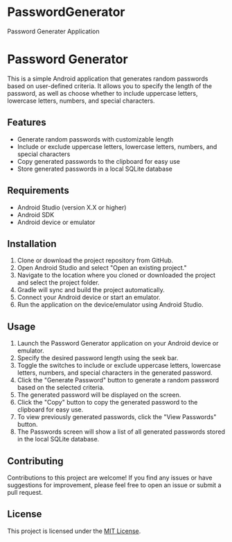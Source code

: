 # PasswordGenerator
Password Generater Application
# Password Generator

This is a simple Android application that generates random passwords based on user-defined criteria. It allows you to specify the length of the password, as well as choose whether to include uppercase letters, lowercase letters, numbers, and special characters.

## Features

- Generate random passwords with customizable length
- Include or exclude uppercase letters, lowercase letters, numbers, and special characters
- Copy generated passwords to the clipboard for easy use
- Store generated passwords in a local SQLite database

## Requirements

- Android Studio (version X.X or higher)
- Android SDK
- Android device or emulator

## Installation

1. Clone or download the project repository from GitHub.
2. Open Android Studio and select "Open an existing project."
3. Navigate to the location where you cloned or downloaded the project and select the project folder.
4. Gradle will sync and build the project automatically.
5. Connect your Android device or start an emulator.
6. Run the application on the device/emulator using Android Studio.

## Usage

1. Launch the Password Generator application on your Android device or emulator.
2. Specify the desired password length using the seek bar.
3. Toggle the switches to include or exclude uppercase letters, lowercase letters, numbers, and special characters in the generated password.
4. Click the "Generate Password" button to generate a random password based on the selected criteria.
5. The generated password will be displayed on the screen.
6. Click the "Copy" button to copy the generated password to the clipboard for easy use.
7. To view previously generated passwords, click the "View Passwords" button.
8. The Passwords screen will show a list of all generated passwords stored in the local SQLite database.

## Contributing

Contributions to this project are welcome! If you find any issues or have suggestions for improvement, please feel free to open an issue or submit a pull request.

## License

This project is licensed under the [MIT License](LICENSE).

